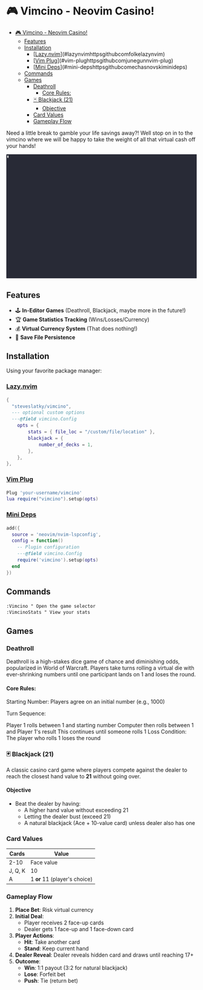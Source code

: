 
# 🎮 Vimcino - Neovim Casino! 

<!--toc:start-->
- [🎮 Vimcino - Neovim Casino!](#🎮-vimcino-neovim-casino)
  - [Features](#features)
  - [Installation](#installation)
    - [[Lazy.nvim](https://github.com/folke/lazy.nvim)](#lazynvimhttpsgithubcomfolkelazynvim)
    - [[Vim Plug](https://github.com/junegunn/vim-plug)](#vim-plughttpsgithubcomjunegunnvim-plug)
    - [[Mini Deps](https://github.com/echasnovski/mini.deps)](#mini-depshttpsgithubcomechasnovskiminideps)
  - [Commands](#commands)
  - [Games](#games)
    - [Deathroll](#deathroll)
      - [Core Rules:](#core-rules)
    - [🃏 Blackjack (21)](#🃏-blackjack-21)
      - [Objective](#objective)
    - [Card Values](#card-values)
    - [Gameplay Flow](#gameplay-flow)
<!--toc:end-->

Need a little break to gamble your life savings away?! Well stop on in to the vimcino where we will be happy 
to take the weight of all that virtual cash off your hands!

![Demo GIF](./assets/demo.gif) 

## Features

- 🕹️ **In-Editor Games** (Deathroll, Blackjack, maybe more in the future!)
- 🏆 **Game Statistics Tracking** (Wins/Losses/Currency)
- 💰 **Virtual Currency System** (That does nothing!)
- 🔄 **Save File Persistence** 

## Installation

Using your favorite package manager:

### [Lazy.nvim](https://github.com/folke/lazy.nvim)
```lua
{
  "steveslatky/vimcino",
  --- optional custom options
  ---@field vimcino.Config
	opts = {
		stats = { file_loc = "/custom/file/location" },
		blackjack = {
			number_of_decks = 1,
		},
	},
},
```

### [Vim Plug](https://github.com/junegunn/vim-plug)
  ```lua
Plug 'your-username/vimcino'
lua require("vimcino").setup(opts)
```

### [Mini Deps](https://github.com/echasnovski/mini.deps)
```lua
add({
  source = 'neovim/nvim-lspconfig',
  config = function()
    -- Plugin configuration
    ---@field vimcino.Config
    require('vimcino').setup(opts)
  end
})
```

## Commands 

```vim
:Vimcino " Open the game selector 
:VimcinoStats " View your stats
```

## Games 

### Deathroll 


Deathroll is a high-stakes dice game of chance and diminishing odds, popularized in World of Warcraft. Players take turns rolling a virtual die with ever-shrinking numbers until one participant lands on 1 and loses the round.

#### Core Rules:
Starting Number: Players agree on an initial number (e.g., 1000)

Turn Sequence:

Player 1 rolls between 1 and starting number
Computer then rolls between 1 and Player 1's result
This continues until someone rolls 1
Loss Condition: The player who rolls 1 loses the round


### 🃏 Blackjack (21)

A classic casino card game where players compete against the dealer to reach the closest hand value to **21** without going over.

#### Objective
- Beat the dealer by having:
  - A higher hand value without exceeding 21
  - Letting the dealer bust (exceed 21)
  - A natural blackjack (Ace + 10-value card) unless dealer also has one

### Card Values
| Cards | Value |
|-------|-------|
| 2-10  | Face value |
| J, Q, K | 10 |
| A | 1 **or** 11 (player's choice) |

### Gameplay Flow
1. **Place Bet**: Risk virtual currency
2. **Initial Deal**: 
   - Player receives 2 face-up cards
   - Dealer gets 1 face-up and 1 face-down card
3. **Player Actions**:
   - **Hit**: Take another card
   - **Stand**: Keep current hand
4. **Dealer Reveal**: Dealer reveals hidden card and draws until reaching 17+
5. **Outcome**:
   - **Win**: 1:1 payout (3:2 for natural blackjack)
   - **Lose**: Forfeit bet
   - **Push**: Tie (return bet)

